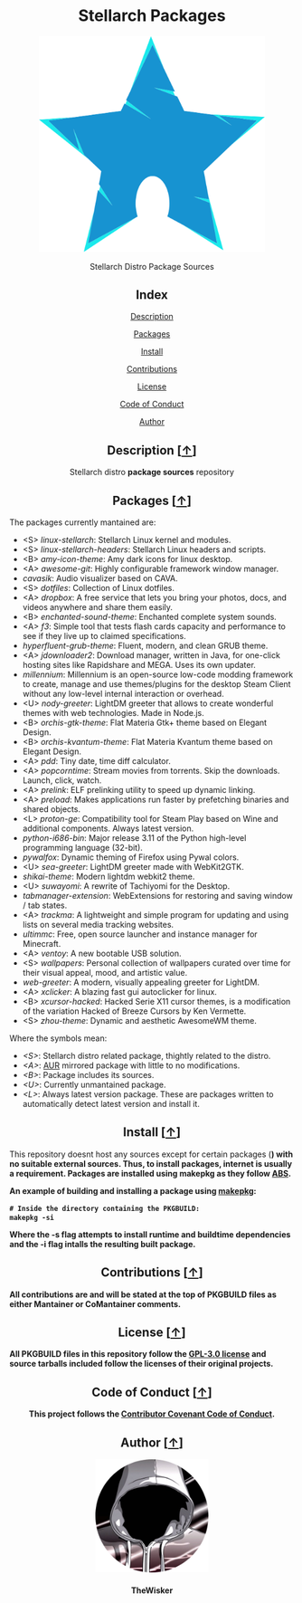 <h1 align="center">Stellarch Packages</h1>
<div align="center">
    <a href="https://github.com/TheWisker/Stellarch">
        <img width="400" src="./assets/logo.png">
    </a>
</div>
<p align="center">Stellarch Distro Package Sources</p>

<h2 align="center">Index</h2>

<div align="center">

  [Description][description]

  [Packages][packages]

  [Install][install]

  [Contributions][contributions]

  [License][license]

  [Code of Conduct][coc]

  [Author][author]

</div>

<h2 align="center">Description [<a href="https://github.com/TheWisker/Packages#index">↑</a>]</h2>

<p align="center">Stellarch distro <b>package sources</b> repository</p>

<h2 align="center">Packages [<a href="https://github.com/TheWisker/Packages#index">↑</a>]</h2>

The packages currently mantained are:

- &lt;S&gt; *linux-stellarch*: Stellarch Linux kernel and modules.
- &lt;S&gt; *linux-stellarch-headers*: Stellarch Linux headers and scripts.
- &lt;B&gt; *amy-icon-theme*: Amy dark icons for linux desktop.
- &lt;A&gt; *awesome-git*: Highly configurable framework window manager.
- *cavasik*: Audio visualizer based on CAVA.
- &lt;S&gt; *dotfiles*: Collection of Linux dotfiles.
- &lt;A&gt; *dropbox*: A free service that lets you bring your photos, docs, and videos anywhere and share them easily.
- &lt;B&gt; *enchanted-sound-theme*: Enchanted complete system sounds.
- &lt;A&gt; *f3*: Simple tool that tests flash cards capacity and performance to see if they live up to claimed specifications.
- *hyperfluent-grub-theme*: Fluent, modern, and clean GRUB theme.
- &lt;A&gt; *jdownloader2*: Download manager, written in Java, for one-click hosting sites like Rapidshare and MEGA. Uses its own updater.
- *millennium*: Millennium is an open-source low-code modding framework to create, manage and use themes/plugins for the desktop Steam Client without any low-level internal interaction or overhead.
- &lt;U&gt; *nody-greeter*: LightDM greeter that allows to create wonderful themes with web technologies. Made in Node.js.
- &lt;B&gt; *orchis-gtk-theme*: Flat Materia Gtk+ theme based on Elegant Design.
- &lt;B&gt; *orchis-kvantum-theme*: Flat Materia Kvantum theme based on Elegant Design.
- &lt;A&gt; *pdd*: Tiny date, time diff calculator.
- &lt;A&gt; *popcorntime*: Stream movies from torrents. Skip the downloads. Launch, click, watch.
- &lt;A&gt; *prelink*: ELF prelinking utility to speed up dynamic linking.
- &lt;A&gt; *preload*: Makes applications run faster by prefetching binaries and shared objects.
- &lt;L&gt; *proton-ge*: Compatibility tool for Steam Play based on Wine and additional components. Always latest version.
- *python-i686-bin*: Major release 3.11 of the Python high-level programming language (32-bit).
- *pywalfox*: Dynamic theming of Firefox using Pywal colors.
- &lt;U&gt; *sea-greeter*: LightDM greeter made with WebKit2GTK.
- *shikai-theme*: Modern lightdm webkit2 theme.
- &lt;U&gt; *suwayomi*: A rewrite of Tachiyomi for the Desktop.
- *tabmanager-extension*: WebExtensions for restoring and saving window / tab states.
- &lt;A&gt; *trackma*: A lightweight and simple program for updating and using lists on several media tracking websites.
- *ultimmc*: Free, open source launcher and instance manager for Minecraft.
- &lt;A&gt; *ventoy*: A new bootable USB solution.
- &lt;S&gt; *wallpapers*: Personal collection of wallpapers curated over time for their visual appeal, mood, and artistic value.
- *web-greeter*: A modern, visually appealing greeter for LightDM.
- &lt;A&gt; *xclicker*: A blazing fast gui autoclicker for linux.
- &lt;B&gt; *xcursor-hacked*: Hacked Serie X11 cursor themes, is a modification of the variation Hacked of Breeze Cursors by Ken Vermette.
- &lt;S&gt; *zhou-theme*: Dynamic and aesthetic AwesomeWM theme.

Where the symbols mean:

- *&lt;S&gt;*: Stellarch distro related package, thightly related to the distro.
- *&lt;A&gt;*: [AUR][aur] mirrored package with little to no modifications.
- *&lt;B&gt;*: Package includes its sources.
- *&lt;U&gt;*: Currently unmantained package.
- *&lt;L&gt;*: Always latest version package. These are packages written to automatically detect latest version and install it.

<h2 align="center">Install [<a href="https://github.com/TheWisker/Packages#index">↑</a>]</h2>

This repository doesnt host any sources except for certain packages (<B>) with no suitable external sources.
Thus, to install packages, internet is usually a requirement. Packages are installed using makepkg as they follow [ABS][abs].

An example of building and installing a package using **[makepkg][makepkg]**:

```shell
# Inside the directory containing the PKGBUILD:
makepkg -si
```

Where the **-s** flag attempts to install runtime and buildtime dependencies and the **-i** flag intalls the resulting built package.

<h2 align="center">Contributions [<a href="https://github.com/TheWisker/Packages#index">↑</a>]</h2>

All contributions are and will be stated at the top of PKGBUILD files as either Mantainer or CoMantainer comments.

<h2 align="center">License [<a href="https://github.com/TheWisker/Packages#index">↑</a>]</h2>

All PKGBUILD files in this repository follow the [GPL-3.0 license][license] and source tarballs included follow the licenses of their original projects.

<h2 align="center">Code of Conduct [<a href="https://github.com/TheWisker/Packages#index">↑</a>]</h2>

<p align="center"> This project follows the <a href="./.github/CODE_OF_CONDUCT.md"><b>Contributor Covenant Code of Conduct</b></a>.</p>

<h2 align="center">Author [<a href="https://github.com/TheWisker/Packages#index">↑</a>]</h2>
<div align="center">
    <a href="https://github.com/TheWisker">
        <img width="200" height="200" src="./assets/profile.png"></img>
    </a>
</div>
<h4 align="center">TheWisker</h4>

[description]: https://github.com/TheWisker/Packages#description-
[packages]: https://github.com/TheWisker/Packages#packages-
[install]: https://github.com/TheWisker/Packages#install-
[contributions]: https://github.com/TheWisker/Packages#contributions-
[license]: https://github.com/TheWisker/Packages#license-
[coc]: https://github.com/TheWisker/Packages#code-of-conduct-
[author]: https://github.com/TheWisker/Packages#author-

[aur]: https://wiki.archlinux.org/title/Arch_User_Repository
[abs]: https://wiki.archlinux.org/title/Arch_build_system
[makepkg]: https://man.archlinux.org/man/makepkg.8.en
[license]: ./LICENSE
